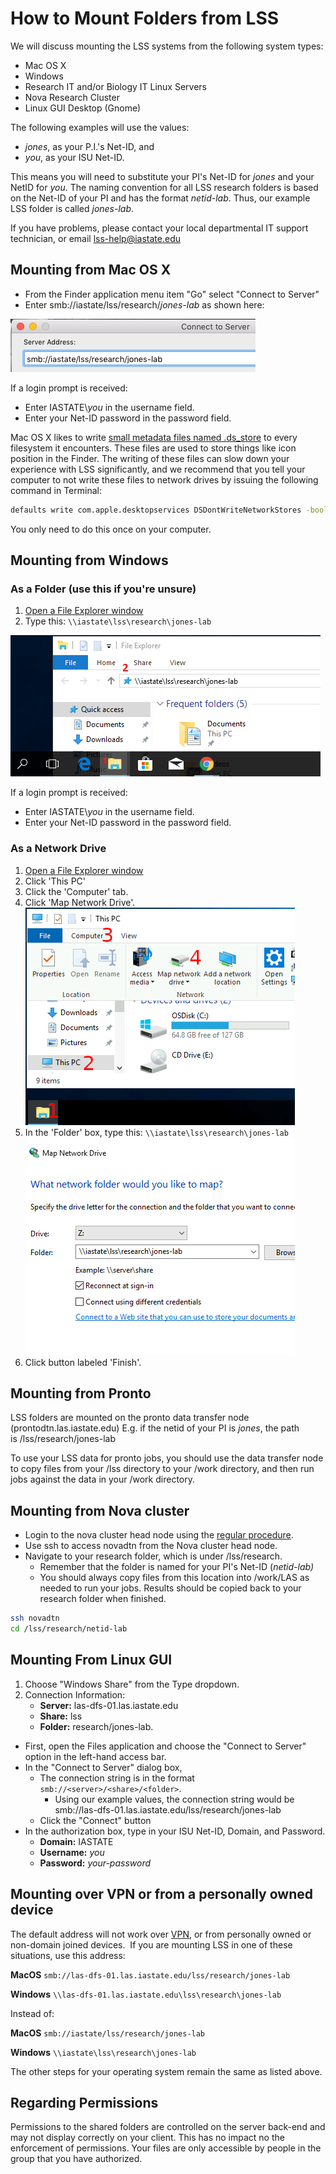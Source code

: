 # How to Mount Folders from LSS

We will discuss mounting the LSS systems from the following system types:

*   Mac OS X
*   Windows
*   Research IT and/or Biology IT Linux Servers
*   Nova Research Cluster
*   Linux GUI Desktop (Gnome)

The following examples will use the values:

*   _jones_, as your P.I.'s Net-ID, and
*   _you_, as your ISU Net-ID.

This means you will need to substitute your PI's Net-ID for _jones_ and your NetID for _you_. The naming convention for all LSS research folders is based on the Net-ID of your PI and has the format _netid-lab_. Thus, our example LSS folder is called _jones-lab_.

If you have problems, please contact your local departmental IT support technician, or email [lss-help@iastate.edu](mailto:lss-help@iastate.edu?subject=LSS%20Mapping%20help)

## Mounting from Mac OS X

*   From the Finder application menu item "Go" select "Connect to Server"
*   Enter smb://iastate/lss/research/_jones-lab_ as shown here:

![Mac dialog box for connecting to LSS](img/connecting_to_lss_mac_example.png)

​If a login prompt is received:

* Enter IASTATE\\_you_ in the username field.
* Enter your Net-ID password in the password field.

Mac OS X likes to write [small metadata files named .ds\_store](https://en.wikipedia.org/wiki/.DS_Store) to every filesystem it encounters. These files are used to store things like icon position in the Finder. The writing of these files can slow down your experience with LSS significantly, and we recommend that you tell your computer to not write these files to network drives by issuing the following command in Terminal:

```bash
defaults write com.apple.desktopservices DSDontWriteNetworkStores -bool true
```

You only need to do this once on your computer.

## Mounting from Windows

### As a Folder (use this if you're unsure)

1. [Open a File Explorer window](https://support.microsoft.com/en-us/help/4026617/windows-10-windows-explorer-has-a-new-name)
1. Type this: `\\iastate\lss\research\jones-lab`

![Connecting to LSS with Windows Explorer](img/connect_to_lss_win10_example_0.png)

If a login prompt is received:
* Enter IASTATE\\_you_ in the username field.
* Enter your Net-ID password in the password field.

### As a Network Drive

1. [Open a File Explorer window](https://support.microsoft.com/en-us/help/4026617/windows-10-windows-explorer-has-a-new-name)
1. Click 'This PC'
1. Click the 'Computer' tab.
1. Click 'Map Network Drive'.  
    ![Mounting LSS as a Network Drive Part 1](img/map_network_drive.png)
1. In the 'Folder' box, type this: `\\iastate\lss\research\jones-lab`  
    ![Mounting LSS as a Network Drive Part 2](img/map_network_drive_3_0.png)
1. Click button labeled 'Finish'.

## Mounting from Pronto

LSS folders are mounted on the pronto data transfer node (prontodtn.las.iastate.edu) E.g. if the netid of your PI is _jones_, the path is /lss/research/jones-lab

To use your LSS data for pronto jobs, you should use the data transfer node to copy files from your /lss directory to your /work directory, and then run jobs against the data in your /work directory. 

## Mounting from Nova cluster

*   Login to the nova cluster head node using the [regular procedure](https://www.hpc.iastate.edu/guides/nova/access-and-login).
*   Use ssh to access novadtn from the Nova cluster head node.
*   Navigate to your research folder, which is under /lss/research.
    *   Remember that the folder is named for your PI's Net-ID (_netid-lab)_
    *   You should always copy files from this location into /work/LAS as needed to run your jobs. Results should be copied back to your research folder when finished.

```bash
ssh novadtn
cd /lss/research/netid-lab
```

## Mounting From Linux GUI

1.  Choose "Windows Share" from the Type dropdown.
2.  Connection Information:
    *   **Server:** las-dfs-01.las.iastate.edu
    *   **Share:** lss
    *   **Folder:** research/jones-lab.

*   First, open the Files application and choose the "Connect to Server" option in the left-hand access bar.
*   In the "Connect to Server" dialog box,
    *   The connection string is in the format `smb://<server>/<share>/<folder>`.
        *   Using our example values, the connection string would be smb://las-dfs-01.las.iastate.edu/lss/research/jones-lab
    *   Click the "Connect" button
*   In the authorization box, type in your ISU Net-ID, Domain, and Password.
    *   **Domain:** IASTATE
    *   **Username:** _you_
    *   **Password:** _your-password_

## Mounting over VPN or from a personally owned device

The default address will not work over [VPN](https://iastate.service-now.com/it?id=kb_article&sysparm_article=KB0011105), or from personally owned or non-domain joined devices.  If you are mounting LSS in one of these situations, use this address:

**MacOS** `smb://las-dfs-01.las.iastate.edu/lss/research/jones-lab`

**Windows** `\\las-dfs-01.las.iastate.edu\lss\research\jones-lab`

Instead of:

**MacOS** `smb://iastate/lss/research/jones-lab`

**Windows** `\\iastate\lss\research\jones-lab`

The other steps for your operating system remain the same as listed above.

## Regarding Permissions

Permissions to the shared folders are controlled on the server back-end and may not display correctly on your client. This has no impact no the enforcement of permissions. Your files are only accessible by people in the group that you have authorized.